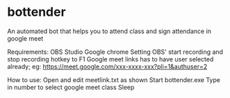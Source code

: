 # bottender
An automated bot that helps you to attend class and sign attendance in google meet 

Requirements:
OBS Studio
Google chrome
Setting OBS' start recording and stop recording hotkey to F1
Google meet links has to have user selected already; eg: https://meet.google.com/xxx-xxxx-xxx?pli=1&authuser=2

How to use:
Open and edit meetlink.txt as shown
Start bottender.exe
Type in number to select google meet class
Sleep
